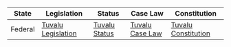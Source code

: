 | State | Legislation | Status | Case Law | Constitution |
|-------|-------------|--------|----------|-------------|
| Federal | [Tuvalu Legislation](http://www.tuvalu-legislation.tv/cms/) | [Tuvalu Status](http://www.tuvalu-legislation.tv/cms/) | [Tuvalu Case Law](http://www.tuvalu-legislation.tv/cms/) | [Tuvalu Constitution](http://www.tuvalu-legislation.tv/cms/) |
